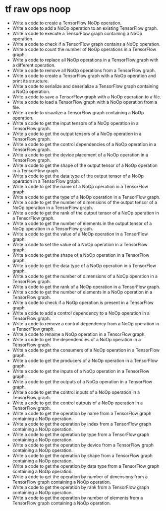 # tf raw ops noop

- Write a code to create a TensorFlow NoOp operation.
- Write a code to add a NoOp operation to an existing TensorFlow graph.
- Write a code to execute a TensorFlow graph containing a NoOp operation.
- Write a code to check if a TensorFlow graph contains a NoOp operation.
- Write a code to count the number of NoOp operations in a TensorFlow graph.
- Write a code to replace all NoOp operations in a TensorFlow graph with a different operation.
- Write a code to remove all NoOp operations from a TensorFlow graph.
- Write a code to create a TensorFlow graph with a NoOp operation and print its structure.
- Write a code to serialize and deserialize a TensorFlow graph containing a NoOp operation.
- Write a code to save a TensorFlow graph with a NoOp operation to a file.
- Write a code to load a TensorFlow graph with a NoOp operation from a file.
- Write a code to visualize a TensorFlow graph containing a NoOp operation.
- Write a code to get the input tensors of a NoOp operation in a TensorFlow graph.
- Write a code to get the output tensors of a NoOp operation in a TensorFlow graph.
- Write a code to get the control dependencies of a NoOp operation in a TensorFlow graph.
- Write a code to get the device placement of a NoOp operation in a TensorFlow graph.
- Write a code to get the shape of the output tensor of a NoOp operation in a TensorFlow graph.
- Write a code to get the data type of the output tensor of a NoOp operation in a TensorFlow graph.
- Write a code to get the name of a NoOp operation in a TensorFlow graph.
- Write a code to get the type of a NoOp operation in a TensorFlow graph.
- Write a code to get the number of dimensions of the output tensor of a NoOp operation in a TensorFlow graph.
- Write a code to get the rank of the output tensor of a NoOp operation in a TensorFlow graph.
- Write a code to get the number of elements in the output tensor of a NoOp operation in a TensorFlow graph.
- Write a code to get the value of a NoOp operation in a TensorFlow graph.
- Write a code to set the value of a NoOp operation in a TensorFlow graph.
- Write a code to get the shape of a NoOp operation in a TensorFlow graph.
- Write a code to get the data type of a NoOp operation in a TensorFlow graph.
- Write a code to get the number of dimensions of a NoOp operation in a TensorFlow graph.
- Write a code to get the rank of a NoOp operation in a TensorFlow graph.
- Write a code to get the number of elements in a NoOp operation in a TensorFlow graph.
- Write a code to check if a NoOp operation is present in a TensorFlow graph.
- Write a code to add a control dependency to a NoOp operation in a TensorFlow graph.
- Write a code to remove a control dependency from a NoOp operation in a TensorFlow graph.
- Write a code to rename a NoOp operation in a TensorFlow graph.
- Write a code to get the dependencies of a NoOp operation in a TensorFlow graph.
- Write a code to get the consumers of a NoOp operation in a TensorFlow graph.
- Write a code to get the producers of a NoOp operation in a TensorFlow graph.
- Write a code to get the inputs of a NoOp operation in a TensorFlow graph.
- Write a code to get the outputs of a NoOp operation in a TensorFlow graph.
- Write a code to get the control inputs of a NoOp operation in a TensorFlow graph.
- Write a code to get the control outputs of a NoOp operation in a TensorFlow graph.
- Write a code to get the operation by name from a TensorFlow graph containing a NoOp operation.
- Write a code to get the operation by index from a TensorFlow graph containing a NoOp operation.
- Write a code to get the operation by type from a TensorFlow graph containing a NoOp operation.
- Write a code to get the operation by device from a TensorFlow graph containing a NoOp operation.
- Write a code to get the operation by shape from a TensorFlow graph containing a NoOp operation.
- Write a code to get the operation by data type from a TensorFlow graph containing a NoOp operation.
- Write a code to get the operation by number of dimensions from a TensorFlow graph containing a NoOp operation.
- Write a code to get the operation by rank from a TensorFlow graph containing a NoOp operation.
- Write a code to get the operation by number of elements from a TensorFlow graph containing a NoOp operation.